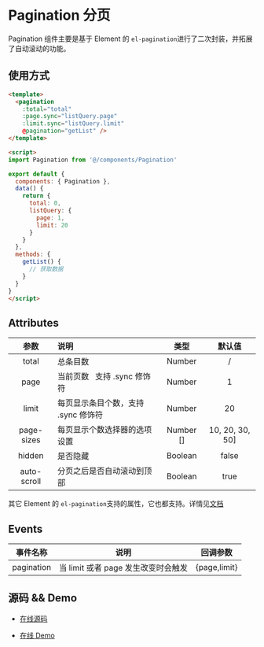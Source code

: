 # Pagination 分页 <Badge text="v3.9.2+"/>

Pagination 组件主要是基于 Element 的 `el-pagination`进行了二次封装，并拓展了自动滚动的功能。

## 使用方式

```html
<template>
  <pagination
    :total="total"
    :page.sync="listQuery.page"
    :limit.sync="listQuery.limit"
    @pagination="getList" />
</template>

<script>
import Pagination from '@/components/Pagination'

export default {
  components: { Pagination },
  data() {
    return {
      total: 0,
      listQuery: {
        page: 1,
        limit: 20
      }
    }
  },
  methods: {
    getList() {
      // 获取数据
    }
  }
}
</script>
```

## Attributes

|    参数     | 说明                                |   类型    |     默认值      |
| :---------: | :---------------------------------- | :-------: | :-------------: |
|    total    | 总条目数                            |  Number   |        /        |
|    page     | 当前页数   支持 .sync 修饰符        |  Number   |        1        |
|    limit    | 每页显示条目个数，支持 .sync 修饰符 |  Number   |       20        |
| page-sizes  | 每页显示个数选择器的选项设置        | Number [] | 10, 20, 30, 50] |  |
|   hidden    | 是否隐藏                            |  Boolean  |      false      |
| auto-scroll | 分页之后是否自动滚动到顶部          |  Boolean  |      true       |

其它 Element 的 `el-pagination`支持的属性，它也都支持。详情见[文档](http://element.eleme.io/#/zh-CN/component/pagination)

## Events

| 事件名称   | 说明                                | 回调参数     |
| ---------- | ----------------------------------- | ------------ |
| pagination | 当 limit 或者 page 发生改变时会触发 | {page,limit} |

## 源码 && Demo

- [在线源码](https://github.com/PAXFE/pax-admin/blob/master/src/components/Pagination/index.vue)

- [在线 Demo](https://panjiachen.github.io/pax-admin/#/table/complex-table)
